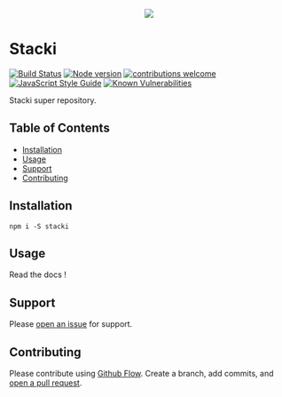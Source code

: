 <p align="center">
  <img src="https://i.imgur.com/sKR8vya.png"/>
</p>

# Stacki

[![Build Status](https://travis-ci.org/elcoosp/stacki.png?branch=master)](https://travis-ci.org/elcoosp/stacki)
[![Node version](https://img.shields.io/node/v/stacki.svg?style=flat)](http://nodejs.org/download/)
[![contributions welcome](https://img.shields.io/badge/contributions-welcome-brightgreen.svg?style=flat)](https://github.com/elcoosp/stacki/issues)
[![JavaScript Style Guide](https://img.shields.io/badge/code_style-standard-brightgreen.svg)](https://standardjs.com)
[![Known Vulnerabilities](https://snyk.io/test/github/elcoosp/stacki/badge.svg)](https://snyk.io/test/github/elcoosp/stacki)


Stacki super repository.

## Table of Contents

- [Installation](#installation)
- [Usage](#usage)
- [Support](#support)
- [Contributing](#contributing)

## Installation

`npm i -S stacki`

## Usage

Read the docs !

## Support

Please [open an issue](https://github.com/elcoosp/stacki/issues/new) for support.

## Contributing

Please contribute using [Github Flow](https://guides.github.com/introduction/flow/). Create a branch, add commits, and [open a pull request](https://github.com/elcoosp/stacki/compare/).